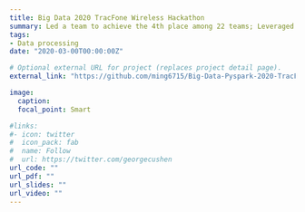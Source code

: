 ```yaml
---
title: Big Data 2020 TracFone Wireless Hackathon
summary: Led a team to achieve the 4th place among 22 teams; Leveraged Spark, Python, and Git to apply Random Forest and XGBoost to predict Active vs. Inactive customers.
tags:
- Data processing
date: "2020-03-00T00:00:00Z"

# Optional external URL for project (replaces project detail page).
external_link: "https://github.com/ming6715/Big-Data-Pyspark-2020-TracFone-Wireless-Hackathon"

image:
  caption:
  focal_point: Smart

#links:
#- icon: twitter
#  icon_pack: fab
#  name: Follow
#  url: https://twitter.com/georgecushen
url_code: ""
url_pdf: ""
url_slides: ""
url_video: ""
---
```


